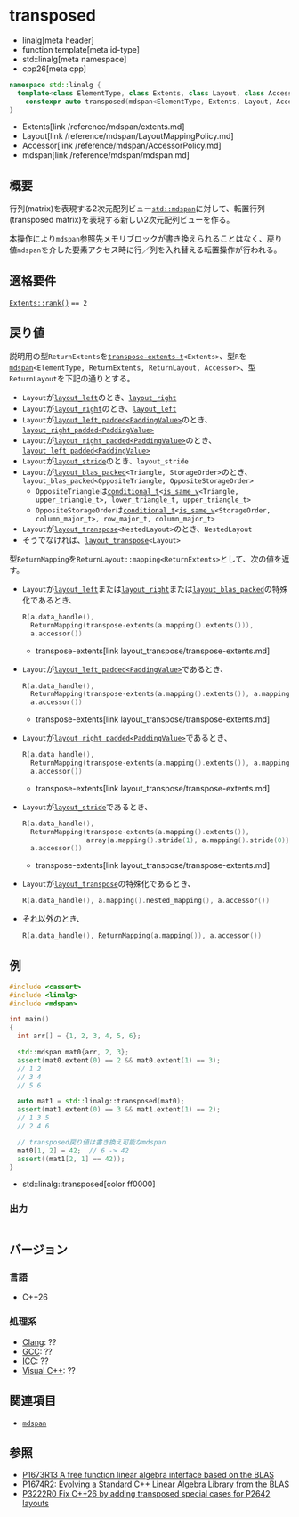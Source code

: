 # transposed
* linalg[meta header]
* function template[meta id-type]
* std::linalg[meta namespace]
* cpp26[meta cpp]

```cpp
namespace std::linalg {
  template<class ElementType, class Extents, class Layout, class Accessor>
    constexpr auto transposed(mdspan<ElementType, Extents, Layout, Accessor> a);
}
```
* Extents[link /reference/mdspan/extents.md]
* Layout[link /reference/mdspan/LayoutMappingPolicy.md]
* Accessor[link /reference/mdspan/AccessorPolicy.md]
* mdspan[link /reference/mdspan/mdspan.md]

## 概要
行列(matrix)を表現する2次元配列ビュー[`std::mdspan`](/reference/mdspan/mdspan.md)に対して、転置行列(transposed matrix)を表現する新しい2次元配列ビューを作る。

本操作により`mdspan`参照先メモリブロックが書き換えられることはなく、戻り値`mdspan`を介した要素アクセス時に行／列を入れ替える転置操作が行われる。


## 適格要件
[`Extents::rank()`](/reference/mdspan/extents/rank.md) `== 2`


## 戻り値
説明用の型`ReturnExtents`を[`transpose-extents-t`](layout_transpose/transpose-extents.md)`<Extents>`、型`R`を[`mdspan`](/reference/mdspan/mdspan.md)`<ElementType, ReturnExtents, ReturnLayout, Accessor>`、型`ReturnLayout`を下記の通りとする。

- `Layout`が[`layout_left`](/reference/mdspan/layout_left.md)のとき、[`layout_right`](/reference/mdspan/layout_right.md)
- `Layout`が[`layout_right`](/reference/mdspan/layout_right.md)のとき、[`layout_left`](/reference/mdspan/layout_left.md)
- `Layout`が[`layout_left_padded<PaddingValue>`](/reference/mdspan/layout_left_padded.md)のとき、[`layout_right_padded<PaddingValue>`](/reference/mdspan/layout_right_padded.md)
- `Layout`が[`layout_right_padded<PaddingValue>`](/reference/mdspan/layout_right_padded.md)のとき、[`layout_left_padded<PaddingValue>`](/reference/mdspan/layout_left_padded.md)
- `Layout`が[`layout_stride`](/reference/mdspan/layout_stride.md)のとき、`layout_stride`
- `Layout`が[`layout_blas_packed`](layout_blas_packed.md)`<Triangle, StorageOrder>`のとき、`layout_blas_packed<OppositeTriangle, OppositeStorageOrder>`
    - `OppositeTriangle`は[`conditional_t`](/reference/type_traits/conditional.md)`<`[`is_same_v`](/reference/type_traits/is_same.md)`<Triangle, upper_triangle_t>, lower_triangle_t, upper_triangle_t>`
    - `OppositeStorageOrder`は[`conditional_t`](/reference/type_traits/conditional.md)`<`[`is_same_v`](/reference/type_traits/is_same.md)`<StorageOrder, column_major_t>, row_major_t, column_major_t>`
- `Layout`が[`layout_transpose`](layout_transpose.md)`<NestedLayout>`のとき、`NestedLayout`
- そうでなければ、[`layout_transpose`](layout_transpose.md)`<Layout>`

型`ReturnMapping`を`ReturnLayout::mapping<ReturnExtents>`として、次の値を返す。

- `Layout`が[`layout_left`](/reference/mdspan/layout_left.md)または[`layout_right`](/reference/mdspan/layout_right.md)または[`layout_blas_packed`](layout_blas_packed.md)の特殊化であるとき、

    ```cpp
    R(a.data_handle(),
      ReturnMapping(transpose-extents(a.mapping().extents())),
      a.accessor())
    ```
    * transpose-extents[link layout_transpose/transpose-extents.md]

- `Layout`が[`layout_left_padded<PaddingValue>`](/reference/mdspan/layout_left_padded.md)であるとき、

   ```cpp
   R(a.data_handle(),
     ReturnMapping(transpose-extents(a.mapping().extents()), a.mapping().stride(1)),
     a.accessor())
   ```
    * transpose-extents[link layout_transpose/transpose-extents.md]

- `Layout`が[`layout_right_padded<PaddingValue>`](/reference/mdspan/layout_right_padded.md)であるとき、

   ```cpp
   R(a.data_handle(),
     ReturnMapping(transpose-extents(a.mapping().extents()), a.mapping().stride(0)),
     a.accessor())
   ```
    * transpose-extents[link layout_transpose/transpose-extents.md]

- `Layout`が[`layout_stride`](/reference/mdspan/layout_stride.md)であるとき、

    ```cpp
    R(a.data_handle(),
      ReturnMapping(transpose-extents(a.mapping().extents()),
                    array{a.mapping().stride(1), a.mapping().stride(0)}),
      a.accessor())
    ```
    * transpose-extents[link layout_transpose/transpose-extents.md]

- `Layout`が[`layout_transpose`](layout_transpose.md)の特殊化であるとき、

    ```cpp
    R(a.data_handle(), a.mapping().nested_mapping(), a.accessor())
    ```

- それ以外のとき、

    ```cpp
    R(a.data_handle(), ReturnMapping(a.mapping()), a.accessor())
    ```


## 例
```cpp example
#include <cassert>
#include <linalg>
#include <mdspan>

int main()
{
  int arr[] = {1, 2, 3, 4, 5, 6};

  std::mdspan mat0{arr, 2, 3};
  assert(mat0.extent(0) == 2 && mat0.extent(1) == 3);
  // 1 2
  // 3 4
  // 5 6

  auto mat1 = std::linalg::transposed(mat0);
  assert(mat1.extent(0) == 3 && mat1.extent(1) == 2);
  // 1 3 5
  // 2 4 6

  // transposed戻り値は書き換え可能なmdspan
  mat0[1, 2] = 42;  // 6 -> 42
  assert((mat1[2, 1] == 42));
}
```
* std::linalg::transposed[color ff0000]

### 出力
```
```


## バージョン
### 言語
- C++26

### 処理系
- [Clang](/implementation.md#clang): ??
- [GCC](/implementation.md#gcc): ??
- [ICC](/implementation.md#icc): ??
- [Visual C++](/implementation.md#visual_cpp): ??


## 関連項目
- [`mdspan`](/reference/mdspan/mdspan.md)


## 参照
- [P1673R13 A free function linear algebra interface based on the BLAS](https://www.open-std.org/jtc1/sc22/wg21/docs/papers/2023/p1673r13.html)
- [P1674R2: Evolving a Standard C++ Linear Algebra Library from the BLAS](https://www.open-std.org/jtc1/sc22/wg21/docs/papers/2022/p1674r2.html)
- [P3222R0 Fix C++26 by adding transposed special cases for P2642 layouts](https://open-std.org/jtc1/sc22/wg21/docs/papers/2024/p3222r0.html)
